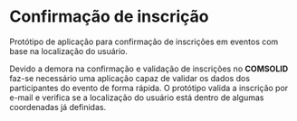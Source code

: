# Confirmação de inscrição
Protótipo de aplicação para confirmação de inscrições em eventos com base na localização do usuário.

Devido a demora na confirmação e validação de inscrições no **COMSOLID** faz-se necessário uma aplicação capaz de validar os dados dos participantes do evento de forma rápida. O protótipo valida a inscrição por e-mail e verifica se a localização do usuário está dentro de algumas coordenadas já definidas.
